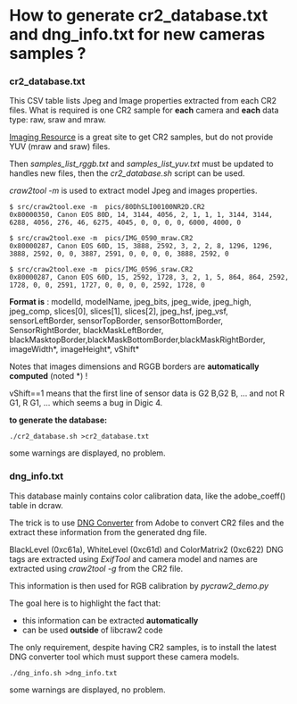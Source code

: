# How to generate cr2\_database.txt and dng\_info.txt for new cameras samples ? #

### cr2_database.txt

This CSV table lists Jpeg and Image properties extracted from each CR2 files.
What is required is one CR2 sample for **each** camera and **each** data type: raw, sraw and mraw.

[Imaging Resource](http://www.imaging-resource.com/cameras/reviews/ "Imaging Resource") is a great site to get CR2 samples, but do not provide YUV (mraw and sraw) files.

Then *samples\_list_rggb.txt* and *samples\_list_yuv.txt* must be updated to handles new files, then the *cr2\_database.sh* script can be used.

*craw2tool -m* is used to extract model Jpeg and images properties.

    $ src/craw2tool.exe -m  pics/80DhSLI00100NR2D.CR2
    0x80000350, Canon EOS 80D, 14, 3144, 4056, 2, 1, 1, 1, 3144, 3144, 6288, 4056, 276, 46, 6275, 4045, 0, 0, 0, 0, 6000, 4000, 0

    $ src/craw2tool.exe -m  pics/IMG_0590_mraw.CR2
    0x80000287, Canon EOS 60D, 15, 3888, 2592, 3, 2, 2, 8, 1296, 1296, 3888, 2592, 0, 0, 3887, 2591, 0, 0, 0, 0, 3888, 2592, 0
    
    $ src/craw2tool.exe -m  pics/IMG_0596_sraw.CR2
    0x80000287, Canon EOS 60D, 15, 2592, 1728, 3, 2, 1, 5, 864, 864, 2592, 1728, 0, 0, 2591, 1727, 0, 0, 0, 0, 2592, 1728, 0

**Format is** :
modelId, modelName, 
jpeg\_bits, jpeg\_wide, jpeg\_high, jpeg\_comp, 
slices[0], slices[1], slices[2], jpeg\_hsf, jpeg\_vsf, 
sensorLeftBorder, sensorTopBorder, sensorBottomBorder, SensorRightBorder, blackMaskLeftBorder, blackMasktopBorder,blackMaskBottomBorder,blackMaskRightBorder, imageWidth\*, imageHeight\*, vShift\*

Notes that images dimensions and RGGB borders are **automatically computed** (noted \*) !

vShift==1 means that the first line of sensor data is G2 B,G2 B, ... and not R G1, R G1, ... which seems a bug in Digic 4.

**to generate the database:**

 ``./cr2_database.sh >cr2_database.txt``

some warnings are displayed, no problem.

### dng_info.txt

This database mainly contains color calibration data, like the adobe_coeff() table in dcraw.

The trick is to use [DNG Converter](https://www.adobe.com/support/downloads/product.jsp?product=106&platform=Windows  "DNG Converter") from Adobe to convert CR2 files and the extract these information from the generated dng file.

BlackLevel (0xc61a), WhiteLevel (0xc61d) and ColorMatrix2 (0xc622) DNG tags are extracted using *ExifTool* and camera model and names are extracted using *craw2tool -g* from the CR2 file.

This information is then used for RGB calibration by *pycraw2\_demo.py*

The goal here is to highlight the fact that:

- this information can be extracted **automatically**
- can be used **outside** of libcraw2 code

The only requirement, despite having CR2 samples, is to install the latest DNG converter tool which must support these camera models.

 ``./dng_info.sh >dng_info.txt``

some warnings are displayed, no problem.
